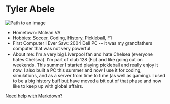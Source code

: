 # Tyler Abele

![Path to an image](myphoto.jpg)

- Hometown: Mclean VA
- Hobbies: Soccer, Coding, History, Pickleball, F1
- First Computer I Ever Saw: 2004 Dell PC -- it was my grandfathers computer that was not very powerful
- About me: I'm a very big Liverpool fan and hate Chelsea (everyone hates Chelsea). I'm part of club 128 (Fiji) and like going out on weekends. This summer I started playing pickleball and really enjoy it now. I also built a PC this summer and now I use it for coding, simulations, and as a server from time to time (as well as gaming). I used to be a big history buff but have moved a bit out of that phase and now like to keep up with global affairs.

[Need help with Markdown?](https://docs.github.com/en/get-started/writing-on-github/getting-started-with-writing-and-formatting-on-github/basic-writing-and-formatting-syntax)
